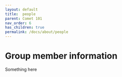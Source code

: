 ```yaml
---
layout: default
title:  people
parent: Comet 101
nav_order: 6
has_children: true
permalink: /docs/about/people
---
```


#   Group member information


Something here
